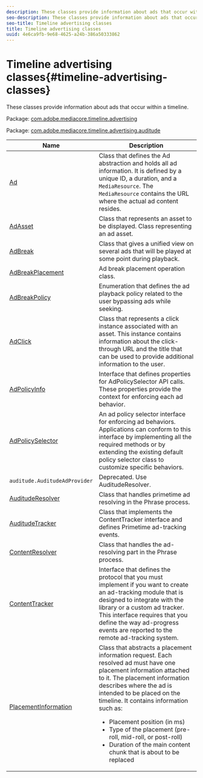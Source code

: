 ```yaml
---
description: These classes provide information about ads that occur within a timeline.
seo-description: These classes provide information about ads that occur within a timeline.
seo-title: Timeline advertising classes
title: Timeline advertising classes
uuid: 4e6ca9fb-9e68-4625-a24b-386a50333862
---
```


# Timeline advertising classes{#timeline-advertising-classes}

These classes provide information about ads that occur within a timeline.

Package: [com.adobe.mediacore.timeline.advertising](https://help.adobe.com/en_US/primetime/api/psdk/javadoc_1.4/com/adobe/mediacore/timeline/advertising/package-summary.html)

Package: [com.adobe.mediacore.timeline.advertising.auditude](https://help.adobe.com/en_US/primetime/api/psdk/javadoc_1.4/com/adobe/mediacore/timeline/advertising/auditude/package-summary.html)

| Name | Description |
|--- |--- |
|[Ad](https://help.adobe.com/en_US/primetime/api/psdk/javadoc_1.4/com/adobe/mediacore/timeline/advertising/Ad.html)|Class that defines the Ad abstraction and holds all ad information. It is defined by a unique ID, a duration, and a `MediaResource`. The `MediaResource` contains the URL where the actual ad content resides.|
|[AdAsset](https://help.adobe.com/en_US/primetime/api/psdk/javadoc_1.4/com/adobe/mediacore/timeline/advertising/AdAsset.html)|Class that represents an asset to be displayed. Class representing an ad asset.|
|[AdBreak](https://help.adobe.com/en_US/primetime/api/psdk/javadoc_1.4/com/adobe/mediacore/timeline/advertising/AdBreak.html)|Class that gives a unified view on several ads that will be played at some point during playback.|
|[AdBreakPlacement](https://help.adobe.com/en_US/primetime/api/psdk/javadoc_1.4/com/adobe/mediacore/timeline/advertising/AdBreakPlacement.html)|Ad break placement operation class.|
|[AdBreakPolicy](https://help.adobe.com/en_US/primetime/api/psdk/javadoc_1.4/com/adobe/mediacore/timeline/advertising/AdBreakPolicy.html)|Enumeration that defines the ad playback policy related to the user bypassing ads while seeking.|
|[AdClick](https://help.adobe.com/en_US/primetime/api/psdk/javadoc_1.4/com/adobe/mediacore/timeline/advertising/AdClick.html)|Class that represents a click instance associated with an asset. This instance contains information about the click-through URL and the title that can be used to provide additional information to the user.|
[AdPolicyInfo](https://help.adobe.com/en_US/primetime/api/psdk/javadoc_1.4/com/adobe/mediacore/timeline/advertising/AdPolicyInfo.html)|Interface that defines properties for AdPolicySelector API calls. These properties provide the context for enforcing each ad behavior.|
|[AdPolicySelector](https://help.adobe.com/en_US/primetime/api/psdk/javadoc_1.4/com/adobe/mediacore/timeline/advertising/AdPolicySelector.html)|An ad policy selector interface for enforcing ad behaviors. Applications can conform to this interface by implementing all the required methods or by extending the existing default policy selector class to customize specific behaviors.|
|`auditude.AuditudeAdProvider`|Deprecated. Use AuditudeResolver.|
|[AuditudeResolver](https://help.adobe.com/en_US/primetime/api/psdk/javadoc_1.4/com/adobe/mediacore/timeline/advertising/auditude/AuditudeResolver.html)|Class that handles primetime ad resolving in the Phrase process.|
|[AuditudeTracker](https://help.adobe.com/en_US/primetime/api/psdk/javadoc_1.4/com/adobe/mediacore/timeline/advertising/auditude/AuditudeTracker.html)|Class that implements the ContentTracker interface and defines Primetime ad-tracking events.|
|[ContentResolver](https://help.adobe.com/en_US/primetime/api/psdk/javadoc_1.4/com/adobe/mediacore/timeline/advertising/ContentResolver.html)|Class that handles the ad-resolving part in the Phrase process.|
|[ContentTracker](https://help.adobe.com/en_US/primetime/api/psdk/javadoc_1.4/com/adobe/mediacore/timeline/advertising/ContentTracker.html)|Interface that defines the protocol that you must implement if you want to create an ad-tracking module that is designed to integrate with the library or a custom ad tracker. This interface requires that you define the way ad-progress events are reported to the remote ad-tracking system.|
|[PlacementInformation](https://help.adobe.com/en_US/primetime/api/psdk/javadoc_1.4/com/adobe/mediacore/timeline/advertising/PlacementInformation.html)|Class that abstracts a placement information request. Each resolved ad must have one placement information attached to it. The placement information describes where the ad is intended to be placed on the timeline. It contains information such as: <ul><li>Placement position (in ms) </li><li>Type of the placement (pre-roll, mid-roll, or post-roll) </li><li>Duration of the main content chunk that is about to be replaced</li></ul>|
